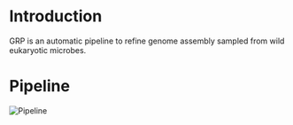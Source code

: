 # Introduction
GRP is an automatic pipeline to refine genome assembly sampled from wild eukaryotic microbes.
# Pipeline
![Pipeline](https://user-images.githubusercontent.com/107245708/174224886-049ed108-f48d-4257-b83a-ef6bbb13a225.jpg)

